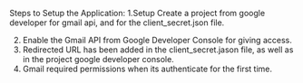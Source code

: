 Steps to Setup the Application:
1.Setup 
        Create a project from google developer for gmail api,
        and for the client_secret.json file.       

2. Enable the Gmail API from Google Developer Console for giving access.
3. Redirected URL has been added in the  client_secret.jason file, as well as in the project google developer console.
4. Gmail required permissions when its authenticate for the first time.
